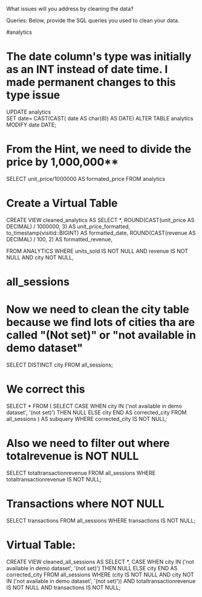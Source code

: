 What issues will you address by cleaning the data?

Queries:
Below, provide the SQL queries you used to clean your data.

#analytics
# The date column's type was initially as an INT instead of date time. I made permanent changes to this type issue 



UPDATE analytics  
SET date= CAST(CAST( date AS char(8)) AS DATE) 
ALTER TABLE analytics MODIFY date DATE; 



# From the Hint, we need to divide the price by 1,000,000** 


SELECT unit_price/1000000 AS formated_price FROM analytics 




  



# Create a Virtual Table 
CREATE VIEW cleaned_analytics AS 
SELECT 
    *,
    ROUND(CAST(unit_price AS DECIMAL) / 1000000, 3) AS unit_price_formatted,
    to_timestamp(visitid::BIGINT) AS formatted_date,
    ROUND(CAST(revenue AS DECIMAL) / 100, 2) AS formatted_revenue, 
    
FROM ANALYTICS 
WHERE units_sold IS NOT NULL AND revenue IS NOT NULL AND city NOT NULL, 


# all_sessions
# Now we need to clean the city table because we find lots of cities tha are called "(Not set)" or "not available in demo dataset" 
SELECT DISTINCT city FROM all_sessions; 

# We correct this  

SELECT * FROM (
    SELECT 
        CASE 
            WHEN city IN ('not available in demo dataset', '(not set)') THEN NULL
            ELSE city 
        END AS corrected_city
    FROM all_sessions
) AS subquery
WHERE corrected_city IS NOT NULL;


# Also we need to filter out where totalrevenue is NOT NULL 

SELECT totaltransactionrevenue FROM all_sessions WHERE totaltransactionrevenue IS NOT NULL; 


# Transactions where NOT NULL 

SELECT transactions FROM all_sessions WHERE transactions IS NOT NULL; 

# Virtual Table: 
CREATE VIEW cleaned_all_sessions AS 
SELECT 
    *,
    CASE 
        WHEN city IN ('not available in demo dataset', '(not set)') THEN NULL 
        ELSE city 
    END AS corrected_city
FROM all_sessions 
WHERE 
    (city IS NOT NULL AND city NOT IN ('not available in demo dataset', '(not set)')) 
    AND totaltransactionrevenue IS NOT NULL 
    AND transactions IS NOT NULL;







